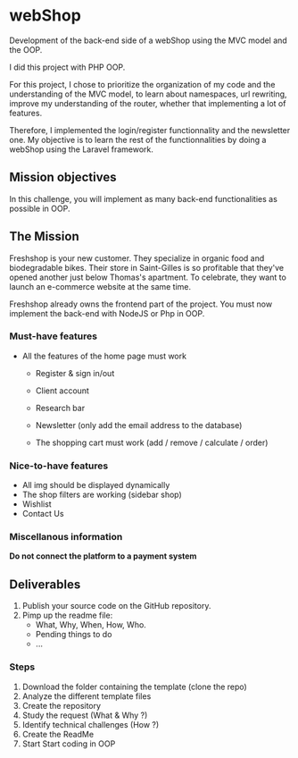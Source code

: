 # webShop

Development of the back-end side of a webShop using the MVC model and the OOP.

I did this project with PHP OOP. 

For this project, I chose to prioritize the organization of my code and the understanding of the MVC model, to learn about namespaces, url rewriting, improve my understanding of the router, whether that implementing a lot of features. 

Therefore, I implemented the login/register functionnality and the newsletter one. My objective is to learn the rest of the functionnalities by doing a webShop using the Laravel framework.

## Mission objectives 
In this challenge, you will implement as many back-end functionalities as possible in OOP.

## The Mission
Freshshop is your new customer. They specialize in organic food and biodegradable bikes. Their store in Saint-Gilles is so profitable that they've opened another just below Thomas's apartment. To celebrate, they want to launch an e-commerce website at the same time.

Freshshop already owns the frontend part of the project. You must now implement the back-end with NodeJS or Php in OOP.

### Must-have features

- All the features of the home page must work

  - Register & sign in/out

  - Client account 

  - Research bar 

  - Newsletter (only add the email address to the database)

  - The shopping cart must work (add / remove / calculate / order)


### Nice-to-have features

- All img should be displayed dynamically
- The shop filters are working (sidebar shop)
- Wishlist
- Contact Us

### Miscellanous information
**Do not connect the platform to a payment system**

## Deliverables
1. Publish your source code on the GitHub repository.
2. Pimp up the readme file:
	- What, Why, When, How, Who.
	- Pending things to do
	- ...

### Steps
1. Download the folder containing the template (clone the repo)
2. Analyze the different template files
3. Create the repository
4. Study the request (What & Why ?)
5. Identify technical challenges (How ?)
6. Create the ReadMe
7. Start Start coding in OOP